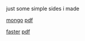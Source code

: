 just some simple  sides i made

[mongo](https://wanghenshui.github.io/my-slides/mongo)  [pdf](https://wanghenshui.github.io/my-slides/mongo/?print-pdf)

[faster](https://wanghenshui.github.io/my-slides/faster)  [pdf](https://wanghenshui.github.io/my-slides/faster/?print-pdf)
